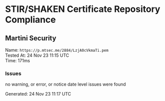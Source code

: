 # STIR/SHAKEN Certificate Repository Compliance

## Martini Security

Name: `https://p.mtsec.me/2884/LzjA0cVkmaTi.pem`\
Tested At: 24 Nov 23 11:15 UTC\
Time: 171ms

### Issues

no warning, or error, or notice date level issues were found

Generated: 24 Nov 23 11:17 UTC